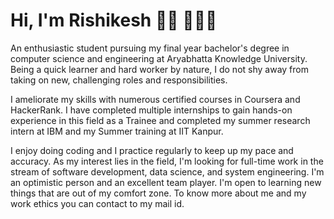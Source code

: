 # Hi, I'm Rishikesh 👋🏾 👩🏾‍💻
An enthusiastic student pursuing my final year bachelor's degree in computer science and engineering at Aryabhatta Knowledge University. 
Being a quick learner and hard worker by nature, I do not shy away from taking on new, challenging roles and responsibilities.

I ameliorate my skills with numerous certified courses in Coursera and HackerRank.
I have completed multiple internships to gain hands-on experience in this field as a Trainee and completed my summer research intern at IBM and my Summer training at IIT Kanpur.

I enjoy doing coding and I practice regularly to keep up my pace and accuracy. 
As my interest lies in the field, I'm looking for full-time work in the stream of software development, data science, and system engineering. 
I'm an optimistic person and an excellent team player. 
I'm open to learning new things that are out of my comfort zone.
To know more about me and my work ethics you can contact to my mail id.
